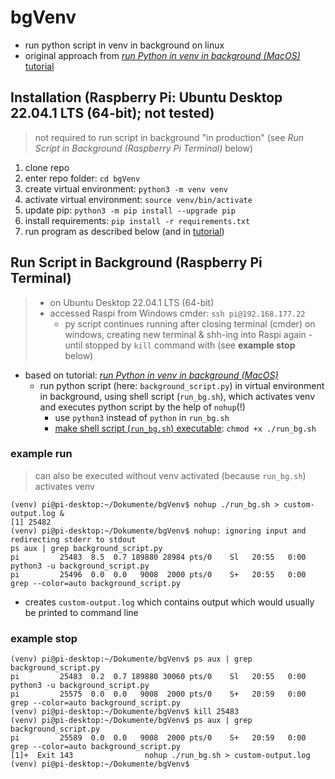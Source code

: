 # bgVenv
- run python script in venv in background on linux
- original approach from [*run Python in venv in background (MacOS)* tutorial](https://arshovon.com/blog/python-background/)

## Installation (Raspberry Pi: Ubuntu Desktop 22.04.1 LTS (64-bit); not tested)
> not required to run script in background "in production" (see *Run Script in Background (Raspberry Pi Terminal)* below)

1. clone repo
2. enter repo folder: `cd bgVenv`
3. create virtual environment: `python3 -m venv venv`
4. activate virtual environment: `source venv/bin/activate`
5. update pip: `python3 -m pip install --upgrade pip`
6. install requirements: `pip install -r requirements.txt`
7. run program as described below (and in [tutorial](https://arshovon.com/blog/python-background/))

## Run Script in Background (Raspberry Pi Terminal)
> - on Ubuntu Desktop 22.04.1 LTS (64-bit)
> - accessed Raspi from Windows cmder: `ssh pi@192.168.177.22`
>   - py script continues running after closing terminal (cmder) on windows, creating new terminal & shh-ing into Raspi again - until stopped by `kill` command with (see **example stop** below)

- based on tutorial: [*run Python in venv in background (MacOS)*](https://arshovon.com/blog/python-background/)
  - run python script (here: `background_script.py`) in virtual environment in background, using shell script (`run_bg.sh`), which activates venv and executes python script by the help of `nohup`(!)
    - use `python3` instead of `python` in `run_bg.sh`
    - [make shell script (`run_bg.sh`) executable](https://askubuntu.com/a/396655): `chmod +x ./run_bg.sh`
### example run
> can also be executed without venv activated (because `run_bg.sh`) activates venv
```
(venv) pi@pi-desktop:~/Dokumente/bgVenv$ nohup ./run_bg.sh > custom-output.log &
[1] 25482
(venv) pi@pi-desktop:~/Dokumente/bgVenv$ nohup: ignoring input and redirecting stderr to stdout
ps aux | grep background_script.py
pi         25483  8.5  0.7 189880 28984 pts/0    Sl   20:55   0:00 python3 -u background_script.py
pi         25496  0.0  0.0   9008  2000 pts/0    S+   20:55   0:00 grep --color=auto background_script.py
```
- creates `custom-output.log` which contains output which would usually be printed to command line
### example stop
```
(venv) pi@pi-desktop:~/Dokumente/bgVenv$ ps aux | grep background_script.py
pi         25483  0.2  0.7 189880 30060 pts/0    Sl   20:55   0:00 python3 -u background_script.py
pi         25575  0.0  0.0   9008  2000 pts/0    S+   20:59   0:00 grep --color=auto background_script.py
(venv) pi@pi-desktop:~/Dokumente/bgVenv$ kill 25483
(venv) pi@pi-desktop:~/Dokumente/bgVenv$ ps aux | grep background_script.py
pi         25589  0.0  0.0   9008  2000 pts/0    S+   20:59   0:00 grep --color=auto background_script.py
[1]+  Exit 143                nohup ./run_bg.sh > custom-output.log
(venv) pi@pi-desktop:~/Dokumente/bgVenv$
```
